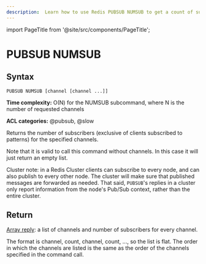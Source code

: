 ```yaml
---
description:  Learn how to use Redis PUBSUB NUMSUB to get a count of subscriptions for specific channels in your Pub/Sub system.
---
```

import PageTitle from '@site/src/components/PageTitle';

# PUBSUB NUMSUB

<PageTitle title="Redis PUBSUB NUMSUB Command (Documentation) | Dragonfly" />

## Syntax

    PUBSUB NUMSUB [channel [channel ...]]

**Time complexity:** O(N) for the NUMSUB subcommand, where N is the number of requested channels

**ACL categories:** @pubsub, @slow

Returns the number of subscribers (exclusive of clients subscribed to patterns) for the specified channels.

Note that it is valid to call this command without channels. In this case it will just return an empty list.

Cluster note: in a Redis Cluster clients can subscribe to every node, and can also publish to every other node. The cluster will make sure that published messages are forwarded as needed. That said, `PUBSUB`'s replies in a cluster only report information from the node's Pub/Sub context, rather than the entire cluster.

## Return

[Array reply](https://redis.io/docs/reference/protocol-spec/#arrays): a list of channels and number of subscribers for every channel.

The format is channel, count, channel, count, ..., so the list is flat. The order in which the channels are listed is the same as the order of the channels specified in the command call.

